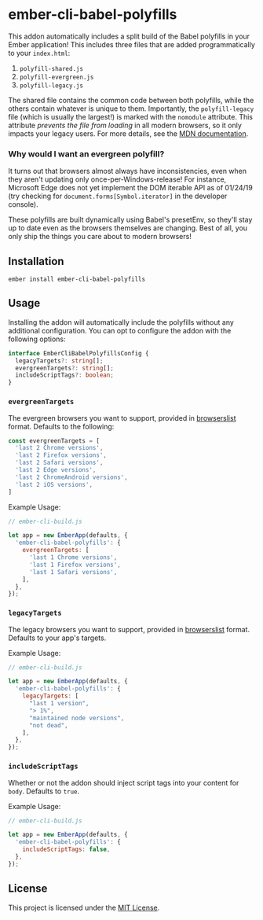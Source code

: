 ember-cli-babel-polyfills
==============================================================================

This addon automatically includes a split build of the Babel polyfills in your
Ember application! This includes three files that are added programmatically
to your `index.html`:

1. `polyfill-shared.js`
3. `polyfill-evergreen.js`
2. `polyfill-legacy.js`

The shared file contains the common code between both polyfills, while the
others contain whatever is unique to them. Importantly, the `polyfill-legacy`
file (which is usually the largest!) is marked with the `nomodule` attribute.
This attribute _prevents the file from loading_ in all modern browsers, so it
only impacts your legacy users. For more details, see the
[MDN documentation](https://developer.mozilla.org/en-US/docs/Web/HTML/Element/script#attr-nomodule).

### Why would I want an evergreen polyfill?

It turns out that browsers almost always have inconsistencies, even when they
aren't updating only once-per-Windows-release! For instance, Microsoft Edge does
not yet implement the DOM iterable API as of 01/24/19 (try checking for
`document.forms[Symbol.iterator]` in the developer console).

These polyfills are built dynamically using Babel's presetEnv, so they'll stay
up to date even as the browsers themselves are changing. Best of all, you only
ship the things you care about to modern browsers!

Installation
------------------------------------------------------------------------------

```
ember install ember-cli-babel-polyfills
```


Usage
------------------------------------------------------------------------------

Installing the addon will automatically include the polyfills without any
additional configuration. You can opt to configure the addon with the following
options:

```ts
interface EmberCliBabelPolyfillsConfig {
  legacyTargets?: string[];
  evergreenTargets?: string[];
  includeScriptTags?: boolean;
}
```

### `evergreenTargets`

The evergreen browsers you want to support, provided in
[browserslist](https://github.com/browserslist/browserslist) format. Defaults
to the following:

```js
const evergreenTargets = [
  'last 2 Chrome versions',
  'last 2 Firefox versions',
  'last 2 Safari versions',
  'last 2 Edge versions',
  'last 2 ChromeAndroid versions',
  'last 2 iOS versions',
]
```

Example Usage:

```js
// ember-cli-build.js

let app = new EmberApp(defaults, {
  'ember-cli-babel-polyfills': {
    evergreenTargets: [
      'last 1 Chrome versions',
      'last 1 Firefox versions',
      'last 1 Safari versions',
    ],
  },
});
```

### `legacyTargets`

The legacy browsers you want to support, provided in
[browserslist](https://github.com/browserslist/browserslist) format. Defaults
to your app's targets.

Example Usage:

```js
// ember-cli-build.js

let app = new EmberApp(defaults, {
  'ember-cli-babel-polyfills': {
    legacyTargets: [
      "last 1 version",
      "> 1%",
      "maintained node versions",
      "not dead",
    ],
  },
});
```

### `includeScriptTags`

Whether or not the addon should inject script tags into your content for `body`.
Defaults to `true`.

Example Usage:

```js
// ember-cli-build.js

let app = new EmberApp(defaults, {
  'ember-cli-babel-polyfills': {
    includeScriptTags: false,
  },
});
```

License
------------------------------------------------------------------------------

This project is licensed under the [MIT License](LICENSE.md).
